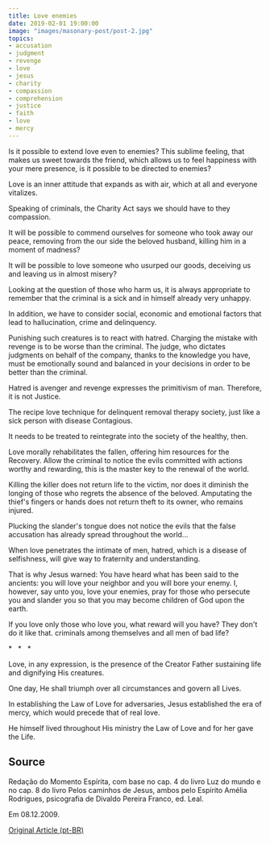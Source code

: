```yaml
---
title: Love enemies
date: 2019-02-01 19:00:00
image: "images/masonary-post/post-2.jpg"
topics: 
- accusation
- judgment
- revenge
- love
- jesus
- charity
- compassion
- comprehension
- justice
- faith
- love
- mercy
---
```


Is it possible to extend love even to enemies? This sublime feeling,
that makes us sweet towards the friend, which allows us to feel happiness with
your mere presence, is it possible to be directed to enemies?

Love is an inner attitude that expands as with air, which at all
and everyone vitalizes.

Speaking of criminals, the Charity Act says we should have to
they compassion.

It will be possible to commend ourselves for someone who took away our peace, removing from the
our side the beloved husband, killing him in a moment of madness?

It will be possible to love someone who usurped our goods, deceiving us and leaving us
in almost misery?

Looking at the question of those who harm us, it is always appropriate to remember that the
criminal is a sick and in himself already very unhappy.

In addition, we have to consider social, economic and emotional factors that
lead to hallucination, crime and delinquency.

Punishing such creatures is to react with hatred. Charging the mistake with revenge is to be worse
than the criminal. The judge, who dictates judgments on behalf of the company, thanks to the
knowledge you have, must be emotionally sound and balanced in your
decisions in order to be better than the criminal.

Hatred is avenger and revenge expresses the primitivism of man. Therefore, it is not
Justice.

The recipe love technique for delinquent removal therapy
society, just like a sick person with disease
Contagious.

It needs to be treated to reintegrate into the society of the healthy, then.

Love morally rehabilitates the fallen, offering him resources for the
Recovery. Allow the criminal to notice the evils committed with actions
worthy and rewarding, this is the master key to the renewal of the world.

Killing the killer does not return life to the victim, nor does it diminish the longing of those who
regrets the absence of the beloved. Amputating the thief's fingers or hands does not return
theft to its owner, who remains injured.

Plucking the slander's tongue does not notice the evils that the false accusation has already
spread throughout the world...

When love penetrates the intimate of men, hatred, which is a disease of selfishness,
will give way to fraternity and understanding.

That is why Jesus warned: You have heard what has been said to the ancients: you will love
your neighbor and you will bore your enemy. I, however, say unto you, love your
enemies, pray for those who persecute you and slander you so that you may become children
of God upon the earth.

If you love only those who love you, what reward will you have? They don't do it like that.
criminals among themselves and all men of bad life?

*   *   *

Love, in any expression, is the presence of the Creator Father sustaining life and
dignifying His creatures.

One day, He shall triumph over all circumstances and govern all
Lives.

In establishing the Law of Love for adversaries, Jesus established the era of
mercy, which would precede that of real love.

He himself lived throughout His ministry the Law of Love and for her gave the
Life.

## Source
Redação do Momento Espírita, com base no cap. 4 do livro Luz do mundo e
no cap. 8 do livro Pelos caminhos de Jesus, ambos pelo Espírito
Amélia Rodrigues, psicografia de Divaldo Pereira Franco, ed. Leal.

Em 08.12.2009.


[Original Article (pt-BR)](http://momento.com.br/pt/ler_texto.php?id=2452)
